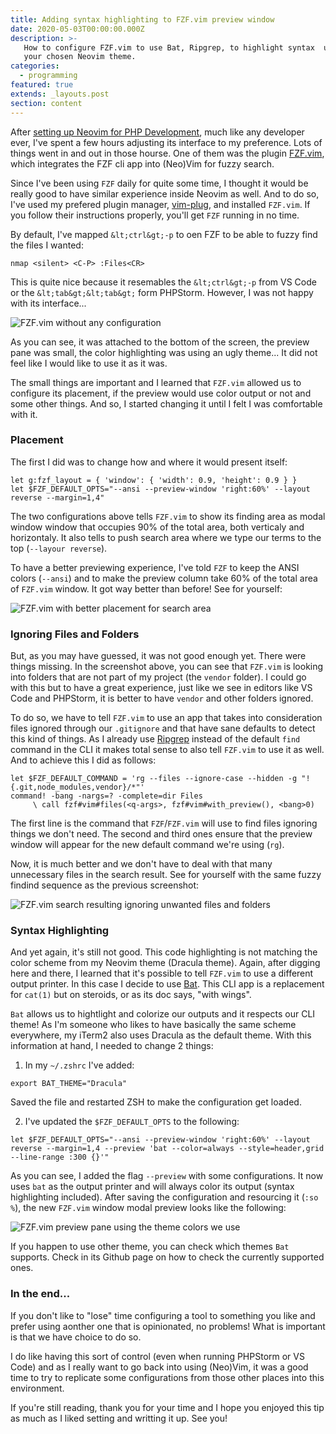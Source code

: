 ```yaml
---
title: Adding syntax highlighting to FZF.vim preview window
date: 2020-05-03T00:00:00.000Z
description: >-
   How to configure FZF.vim to use Bat, Ripgrep, to highlight syntax  using the colors of 
   your chosen Neovim theme.
categories:
  - programming
featured: true
extends: _layouts.post
section: content
---
```


After [setting up Neovim for PHP Development], much like any developer ever, I've spent 
a few hours adjusting its interface to my preference. Lots of things went in and out in
those hourse. One of them was the plugin [FZF.vim], which integrates the FZF cli app
into (Neo)Vim for fuzzy search.

Since I've been using `FZF` daily for quite some time, I thought it would be really good
to have similar experience inside Neovim as well. And to do so, I've used my prefered
plugin manager, [vim-plug], and installed `FZF.vim`. If you follow their instructions
properly, you'll get `FZF` running in no time.

By default, I've mapped `&lt;ctrl&gt;-p` to oen FZF to be able to fuzzy find the files
I wanted:

```vim
nmap <silent> <C-P> :Files<CR>
```

This is quite nice because it resemables the `&lt;ctrl&gt;-p` from VS Code or the 
`&lt;tab&gt;&lt;tab&gt;` form PHPStorm. However, I was not happy with its interface...

![FZF.vim without any configuration](https://res.cloudinary.com/erickpatrick/image/upload/c_fit,h_602,q_80,w_1024/v1588453222/erickpatrick.net/Screenshot_2020-05-02_at_22.59.55.jpg)

As you can see, it was attached to the bottom of the screen, the preview pane was small,
the color highlighting was using an ugly theme... It did not feel like I would like to
use it as it was.

The small things are important and I learned that `FZF.vim` allowed us to configure its
placement, if the preview would use color output or not and some other things. And so,
I started changing it until I felt I was comfortable with it.

### Placement

The first I did was to change how and where it would present itself:

```
let g:fzf_layout = { 'window': { 'width': 0.9, 'height': 0.9 } }
let $FZF_DEFAULT_OPTS="--ansi --preview-window 'right:60%' --layout reverse --margin=1,4"
```

The two configurations above tells `FZF.vim` to show its finding area as modal window 
window that occupies 90% of the total area, both verticaly and horizontaly. It also
tells to push search area where we type our terms to the top (`--layour reverse`).

To have a better previewing experience, I've told `FZF` to keep the ANSI colors (`--ansi`)
and to make the preview column take 60% of the total area of `FZF.vim` window. It got
way better than before! See for yourself:

![FZF.vim with better placement for search area](https://res.cloudinary.com/erickpatrick/image/upload/c_fit,h_602,q_80,w_1024/v1588454315/erickpatrick.net/Screenshot_2020-05-02_at_23.16.08.png)

### Ignoring Files and Folders

But, as you may have guessed, it was not good enough yet. There were things missing. In
the screenshot above, you can see that `FZF.vim` is looking into folders that are not
part of my project (the `vendor` folder). I could go with this but to have a great
experience, just like we see in editors like VS Code and PHPStorm, it is better
to have `vendor` and other folders ignored.

To do so, we have to tell `FZF.vim` to use an app that takes into consideration files
ignored through our `.gitignore` and that have sane defaults to detect this kind of
things. As I already use [Ripgrep] instead of the default `find` command in the CLI
it makes total sense to also tell `FZF.vim` to use it as well. And to achieve this
I did as follows:

```
let $FZF_DEFAULT_COMMAND = 'rg --files --ignore-case --hidden -g "!{.git,node_modules,vendor}/*"'
command! -bang -nargs=? -complete=dir Files
     \ call fzf#vim#files(<q-args>, fzf#vim#with_preview(), <bang>0)
```

The first line is the command that `FZF`/`FZF.vim` will use to find files ignoring things
we don't need. The second and third ones ensure that the preview window will appear for
the new default command we're using (`rg`).

Now, it is much better and we don't have to deal with that many unnecessary files in the
search result. See for yourself with the same fuzzy findind sequence as the previous
screenshot:

![FZF.vim search resulting ignoring unwanted files and folders](https://res.cloudinary.com/erickpatrick/image/upload/c_fit,h_602,q_80,w_1024/v1588455082/erickpatrick.net/Screenshot_2020-05-02_at_23.31.08.png)

### Syntax Highlighting

And yet again, it's still not good. This code highlighting is not matching the color scheme
from my Neovim theme (Dracula theme). Again, after digging here and there, I learned that
it's possible to tell `FZF.vim` to use a different output printer. In this case I decide
to use [Bat]. This CLI app is a replacement for `cat(1)` but on steroids, or as its doc
says, "with wings".

`Bat` allows us to hightlight and colorize our outputs and it respects our CLI theme! As I'm
someone who likes to have basically the same scheme everywhere, my iTerm2 also uses Dracula
as the default theme. With this information at hand, I needed to change 2 things:

1) In my `~/.zshrc` I've added:

```
export BAT_THEME="Dracula"
```

Saved the file and restarted ZSH to make the configuration get loaded. 

2) I've updated the `$FZF_DEFAULT_OPTS` to the following:

```
let $FZF_DEFAULT_OPTS="--ansi --preview-window 'right:60%' --layout reverse --margin=1,4 --preview 'bat --color=always --style=header,grid --line-range :300 {}'"
```

As you can see, I added the flag `--preview` with some configurations. It now uses
`bat` as the output printer and will always color its output (syntax highlighting
included). After saving the configuration and resourcing it (`:so %`), the new
`FZF.vim` window modal preview looks like the following:

![FZF.vim preview pane using the theme colors we use](https://res.cloudinary.com/erickpatrick/image/upload/c_fit,h_602,q_80,w_1024/v1588456318/erickpatrick.net/Screenshot_2020-05-02_at_23.51.47.png)

If you happen to use other theme, you can check which themes `Bat` supports. Check in
its Github page on how to check the currently supported ones.

### In the end...

If you don't like to "lose" time configuring a tool to something you like and prefer
using aonther one that is opinionated, no problems! What is important is that we have
choice to do so.

I do like having this sort of control (even when running PHPStorm or VS Code) and as
I really want to go back into using (Neo)Vim, it was a good time to try to replicate
some configurations from those other places into this environment.

If you're still reading, thank you for your time and I hope you enjoyed this tip as much
as I liked setting and writting it up. See you!

[setting up Neovim for PHP Development]: https://www.erickpatrick.net/blog/my-neovim-setup-for-php-development
[FZF.vim]: https://github.com/junegunn/fzf.vim/
[vim-plug]: https://github.com/junegunn/vim-plug
[Ripgrep]: https://github.com/BurntSushi/ripgrepp
[Bat]: https://github.com/sharkdp/bat
